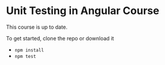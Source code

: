 # Unit Testing in Angular Course
This course is up to date.

To get started, clone the repo or download it

- `npm install`
- `npm test`

